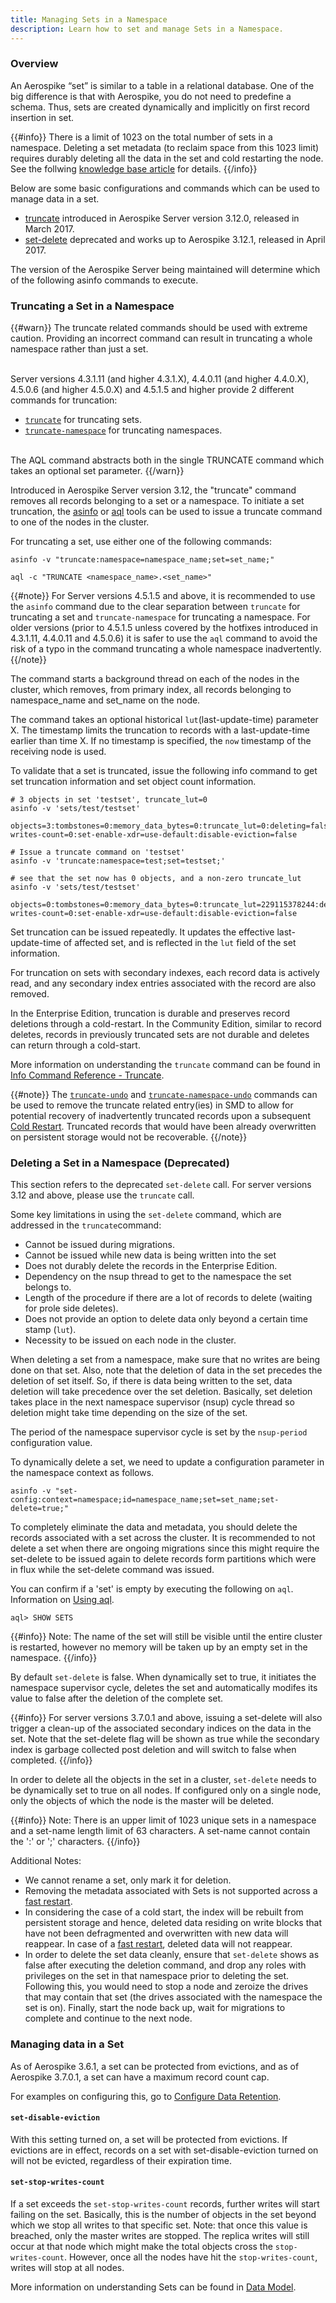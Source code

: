 ```yaml
---
title: Managing Sets in a Namespace
description: Learn how to set and manage Sets in a Namespace.
---
```



### Overview

An Aerospike “set” is similar to a table in a relational database. One of the big difference is that with Aerospike, you do not need to predefine a schema. Thus, sets are created dynamically and implicitly on first record insertion in set.

{{#info}}
There is a limit of 1023 on the total number of sets in a namespace. Deleting a set metadata (to reclaim space from this 1023 limit) requires durably deleting all the data in the set and cold restarting the node. See the follwing [knowledge base article](https://discuss.aerospike.com/t/how-to-clear-up-set-and-bin-names-when-it-exceeds-the-maximum-set-limit/3122) for details.
{{/info}}

Below are some basic configurations and commands which can be used to manage data in a set.

- [truncate](/docs/reference/info#truncate) introduced in Aerospike Server version 3.12.0, released in March 2017.
- [set-delete](/docs/reference/info#sets) deprecated and works up to Aerospike 3.12.1, released in April 2017. 

The version of the Aerospike Server being maintained will determine which of the following asinfo commands to execute.

### Truncating a Set in a Namespace

{{#warn}}
The truncate related commands should be used with extreme caution. Providing an incorrect command can result in truncating a whole namespace rather than just a set.<br><br>

Server versions 4.3.1.11 (and higher 4.3.1.X), 4.4.0.11 (and higher 4.4.0.X), 4.5.0.6 (and higher 4.5.0.X) and 4.5.1.5 and higher 
provide 2 different commands for truncation:<br>
- [`truncate`](/docs/reference/info/index.html#truncate) for truncating sets.<br>
- [`truncate-namespace`](/docs/reference/info/index.html#truncate-namespace) for truncating namespaces.<br><br>

The AQL command abstracts both in the single TRUNCATE command which takes an optional set parameter.
{{/warn}}

Introduced in Aerospike Server version 3.12, the "truncate" command removes all records belonging to a set or a namespace. To initiate a set truncation, 
the [asinfo](/docs/tools/asadm/index.html) or [aql](/docs/tools/aql/index.html) tools can be used to issue a truncate command to one of the nodes in the cluster.

For truncating a set, use either one of the following commands:

```
asinfo -v "truncate:namespace=namespace_name;set=set_name;"
```

```
aql -c "TRUNCATE <namespace_name>.<set_name>"
```

{{#note}}
For Server versions 4.5.1.5 and above, it is recommended to use the `asinfo` command due to the clear separation between `truncate` for truncating a set and `truncate-namespace` for truncating a namespace. For older versions (prior to 4.5.1.5 unless covered by the hotfixes introduced in 4.3.1.11, 4.4.0.11 and 4.5.0.6) it is safer to use the `aql` command to avoid the risk of a typo in the command truncating a whole namespace inadvertently.
{{/note}}

The command starts a background thread on each of the nodes in the cluster, which removes, from primary index, all records belonging to namespace_name and set_name on the node.  

The command takes an optional historical `lut`(last-update-time) parameter X. The timestamp limits the truncation to records with a last-update-time earlier than time X. If no timestamp is specified, the `now` timestamp of the receiving node is used.

To validate that a set is truncated, issue the following info command to get set truncation information and set object count information.

```
# 3 objects in set 'testset', truncate_lut=0
asinfo -v 'sets/test/testset'

objects=3:tombstones=0:memory_data_bytes=0:truncate_lut=0:deleting=false:stop-writes-count=0:set-enable-xdr=use-default:disable-eviction=false

# Issue a truncate command on 'testset'
asinfo -v 'truncate:namespace=test;set=testset;'

# see that the set now has 0 objects, and a non-zero truncate_lut
asinfo -v 'sets/test/testset'

objects=0:tombstones=0:memory_data_bytes=0:truncate_lut=229115378244:deleting=false:stop-writes-count=0:set-enable-xdr=use-default:disable-eviction=false
```

Set truncation can be issued repeatedly. It updates the effective last-update-time of affected set, and is reflected in the `lut` field of the set information.

For truncation on sets with secondary indexes, each record data is actively read, and any secondary index entries associated with the record are also removed.

In the Enterprise Edition, truncation is durable and preserves record deletions through a cold-restart. In the Community Edition, similar to record deletes, records in previously truncated sets are not durable and deletes can return through a cold-start.

More information on understanding the `truncate` command can be found in [Info Command Reference - Truncate](/docs/reference/info#truncate).

{{#note}}
The [`truncate-undo`](/docs/reference/info/index.html#truncate-undo) and 
[`truncate-namespace-undo`](/docs/reference/info/index.html#truncate-namespace-undo) commands can be used to remove the truncate related entry(ies) in SMD to allow 
for potential recovery of inadvertently truncated records upon a subsequent [Cold Restart](/docs/operations/manage/aerospike/cold_start/). Truncated records that would have been already overwritten on persistent storage would not be recoverable. 
{{/note}}

### Deleting a Set in a Namespace (Deprecated)

This section refers to the deprecated `set-delete` call. For server versions 3.12 and above, please use the `truncate` call.

Some key limitations in using the `set-delete` command, which are addressed in the `truncate`command:
- Cannot be issued during migrations.
- Cannot be issued while new data is being written into the set
- Does not durably delete the records in the Enterprise Edition.
- Dependency on the nsup thread to get to the namespace the set belongs to.
- Length of the procedure if there are a lot of records to delete (waiting for prole side deletes).
- Does not provide an option to delete data only beyond a certain time stamp (`lut`).
- Necessity to be issued on each node in the cluster.

When deleting a set from a namespace, make sure that no writes are being done on that set. Also, note that the deletion of data in the set precedes the deletion of set itself. So, if there is data being written to the set, data deletion will take precedence over the set deletion. Basically, set deletion takes place in the next namespace supervisor (nsup) cycle thread so deletion might take time depending on the size of the set.

The period of the namespace supervisor cycle is set by the `nsup-period` configuration value.

To dynamically delete a set, we need to update a configuration parameter in the namespace context as follows. 
```
asinfo -v "set-config:context=namespace;id=namespace_name;set=set_name;set-delete=true;"
```

To completely eliminate the data and metadata, you should delete the records associated with a set across the cluster. It is recommended to not delete a set when there are ongoing migrations since this might require the set-delete to be issued again to delete records form partitions which were in flux while the set-delete command was issued.

You can confirm if a 'set' is empty by executing the following on `aql`. Information on [Using aql](/docs/tools/aql).

```
aql> SHOW SETS
```
{{#info}}
Note: The name of the set will still be visible until the entire cluster is restarted, however no memory will be taken up by an empty set in the namespace.
{{/info}}

By default `set-delete` is false. When dynamically set to true, it initiates the namespace supervisor cycle, deletes the set
and automatically modifes its value to false after the deletion of the complete set.

{{#info}}
For server versions 3.7.0.1 and above, issuing a set-delete will also trigger a clean-up of the associated secondary indices on the data in the set. Note that the set-delete flag will be shown as true while the secondary index is garbage collected post deletion and will switch to false when completed.
{{/info}}

In order to delete all the objects in the set in a cluster, `set-delete` needs to be dynamically set to true on all nodes. If configured only on a single node, only the objects of which the node is the master will be deleted.

{{#info}}
Note: There is an upper limit of 1023 unique sets in a namespace and a set-name length limit of 63 characters. A set-name cannot contain the ':' or ';' characters.
{{/info}}

Additional Notes:
- We cannot rename a set, only mark it for deletion. 
- Removing the metadata associated with Sets is not supported across a [fast restart](/docs/operations/manage/aerospike/fast_start/index.html).
- In considering the case of a cold start, the index will be rebuilt from persistent storage and hence, deleted data residing on write blocks that have not been defragmented and overwritten with new data will reappear. In case of a [fast restart](/docs/operations/manage/aerospike/fast_start/index.html), deleted data will not reappear.
- In order to delete the set data cleanly, ensure that `set-delete` shows as false after executing the deletion command, and drop any roles with privileges on the set in that namespace prior to deleting the set. Following this, you would need to stop a node and zeroize the drives that may contain that set (the drives associated with the namespace the set is on). Finally, start the node back up, wait for migrations to complete and continue to the next node.


### Managing data in a Set

As of Aerospike 3.6.1, a set can be protected from evictions, and as of Aerospike 3.7.0.1, a set can have a maximum record count cap.

For examples on configuring this, go to [Configure Data Retention](/docs/operations/configure/namespace/retention).

#### `set-disable-eviction`

With this setting turned on, a set will be protected from evictions. If evictions are in effect, records on a set with set-disable-eviction turned on will not be evicted, regardless of their expiration time.

#### `set-stop-writes-count`

If a set exceeds the `set-stop-writes-count` records, further writes will start failing on the set. Basically, this is the number of objects in the set beyond which we stop all writes to that specific set. Note: that once this value is breached, only the master writes are stopped. The replica writes will still occur at that node which might make the total objects cross the `stop-writes-count`. However, once all the nodes have hit the `stop-writes-count`, writes will stop at all nodes.


More information on understanding Sets can be found in [Data Model](/docs/architecture/data-model.html).


